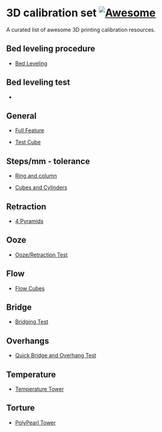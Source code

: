 # 3D calibration set [![Awesome](https://cdn.rawgit.com/sindresorhus/awesome/d7305f38d29fed78fa85652e3a63e154dd8e8829/media/badge.svg)](https://github.com/sindresorhus/awesome)

A curated list of awesome 3D printing calibration resources.

## Bed leveling procedure
- [Bed Leveling](https://github.com/maker-house/BedLevelingGcodes)

## Bed leveling test
- [](https://www.thingiverse.com/thing:4362091)

## General
- [Full Feature](https://www.thingiverse.com/thing:4246996)

- [Test Cube](https://www.thingiverse.com/thing:2166102)

## Steps/mm - tolerance
- [Ring and column](https://www.thingiverse.com/thing:320598 )

- [Cubes and Cylinders](https://www.thingiverse.com/thing:2006297)

## Retraction

- [4 Pyramids](https://www.thingiverse.com/thing:4116005)

## Ooze

- [Ooze/Retraction Test](https://www.thingiverse.com/thing:15087)

## Flow

- [Flow Cubes](https://www.thingiverse.com/thing:3220015)

## Bridge
- [Bridging Test](https://www.thingiverse.com/thing:476845)

## Overhangs
- [Quick Bridge and Overhang Test](https://www.thingiverse.com/thing:2868570)


## Temperature
- [Temperature Tower](https://www.thingiverse.com/thing:2729076/files)


## Torture
- [PolyPearl Tower](https://www.thingiverse.com/thing:2064029)
